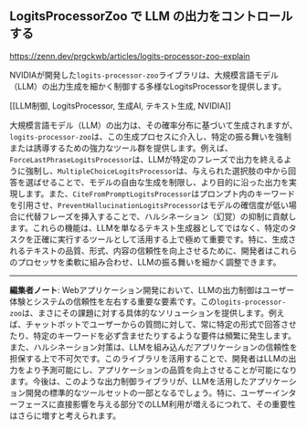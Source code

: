 ## LogitsProcessorZoo で LLM の出力をコントロールする

https://zenn.dev/prgckwb/articles/logits-processor-zoo-explain

NVIDIAが開発した`logits-processor-zoo`ライブラリは、大規模言語モデル（LLM）の出力生成を細かく制御する多様なLogitsProcessorを提供します。

[[LLM制御, LogitsProcessor, 生成AI, テキスト生成, NVIDIA]]

大規模言語モデル（LLM）の出力は、その確率分布に基づいて生成されますが、`logits-processor-zoo`は、この生成プロセスに介入し、特定の振る舞いを強制または誘導するための強力なツール群を提供します。例えば、`ForceLastPhraseLogitsProcessor`は、LLMが特定のフレーズで出力を終えるように強制し、`MultipleChoiceLogitsProcessor`は、与えられた選択肢の中から回答を選ばせることで、モデルの自由な生成を制限し、より目的に沿った出力を実現します。また、`CiteFromPromptLogitsProcessor`はプロンプト内のキーワードを引用させ、`PreventHallucinationLogitsProcessor`はモデルの確信度が低い場合に代替フレーズを挿入することで、ハルシネーション（幻覚）の抑制に貢献します。これらの機能は、LLMを単なるテキスト生成器としてではなく、特定のタスクを正確に実行するツールとして活用する上で極めて重要です。特に、生成されるテキストの品質、形式、内容の信頼性を向上させるために、開発者はこれらのプロセッサを柔軟に組み合わせ、LLMの振る舞いを細かく調整できます。

---

**編集者ノート**: Webアプリケーション開発において、LLMの出力制御はユーザー体験とシステムの信頼性を左右する重要な要素です。この`logits-processor-zoo`は、まさにその課題に対する具体的なソリューションを提供します。例えば、チャットボットでユーザーからの質問に対して、常に特定の形式で回答させたり、特定のキーワードを必ず含ませたりするような要件は頻繁に発生します。また、ハルシネーション対策は、LLMを組み込んだアプリケーションの信頼性を担保する上で不可欠です。このライブラリを活用することで、開発者はLLMの出力をより予測可能にし、アプリケーションの品質を向上させることが可能になります。今後は、このような出力制御ライブラリが、LLMを活用したアプリケーション開発の標準的なツールセットの一部となるでしょう。特に、ユーザーインターフェースに直接影響を与える部分でのLLM利用が増えるにつれて、その重要性はさらに増すと考えられます。
